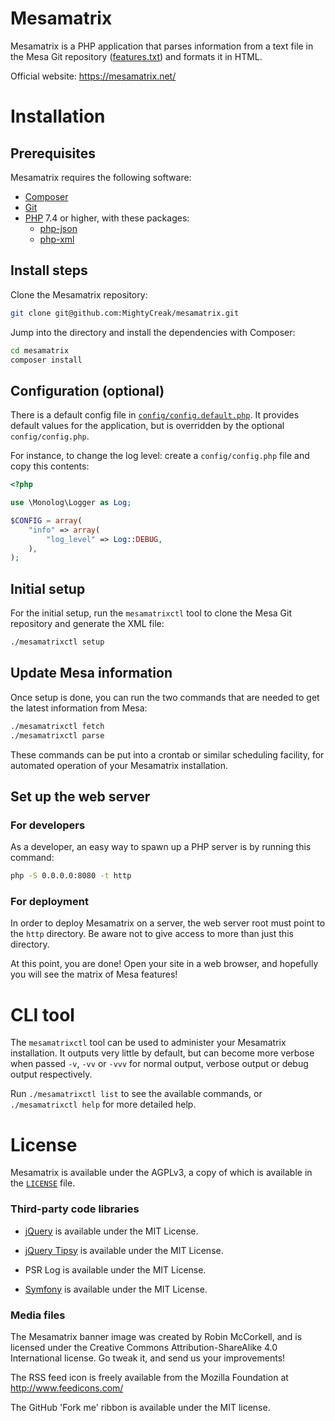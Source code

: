 # Mesamatrix

Mesamatrix is a PHP application that parses information from a text file in the
Mesa Git repository ([features.txt](https://gitlab.freedesktop.org/mesa/mesa/blob/main/docs/features.txt))
and formats it in HTML.

Official website: https://mesamatrix.net/

# Installation

## Prerequisites

Mesamatrix requires the following software:

  * [Composer](https://getcomposer.org/)
  * [Git](https://git-scm.com)
  * [PHP](https://www.php.net/) 7.4 or higher, with these packages:
    * [php-json](https://www.php.net/manual/book.json.php)
    * [php-xml](https://www.php.net/manual/book.simplexml.php)

## Install steps

Clone the Mesamatrix repository:

```sh
git clone git@github.com:MightyCreak/mesamatrix.git
```

Jump into the directory and install the dependencies with Composer:

```sh
cd mesamatrix
composer install
```

## Configuration (optional)

There is a default config file in [`config/config.default.php`](./config/config.default.php).
It provides default values for the application, but is overridden by the
optional `config/config.php`.

For instance, to change the log level: create a `config/config.php` file and
copy this contents:

```php
<?php

use \Monolog\Logger as Log;

$CONFIG = array(
    "info" => array(
        "log_level" => Log::DEBUG,
    ),
);
```

## Initial setup

For the initial setup, run the `mesamatrixctl` tool to clone the Mesa Git
repository and generate the XML file:

```sh
./mesamatrixctl setup
```

## Update Mesa information

Once setup is done, you can run the two commands that are needed to get the
latest information from Mesa:

```sh
./mesamatrixctl fetch
./mesamatrixctl parse
```

These commands can be put into a crontab or similar scheduling facility, for
automated operation of your Mesamatrix installation.

## Set up the web server

### For developers

As a developer, an easy way to spawn up a PHP server is by running this
command:

```sh
php -S 0.0.0.0:8080 -t http
```

### For deployment

In order to deploy Mesamatrix on a server, the web server root must point to
the `http` directory. Be aware not to give access to more than just this
directory.

At this point, you are done! Open your site in a web browser, and hopefully you
will see the matrix of Mesa features!

# CLI tool

The `mesamatrixctl` tool can be used to administer your Mesamatrix
installation. It outputs very little by default, but can become more verbose
when passed `-v`, `-vv` or `-vvv` for normal output, verbose output or debug
output respectively.

Run `./mesamatrixctl list` to see the available commands, or
`./mesamatrixctl help` for more detailed help.

# License

Mesamatrix is available under the AGPLv3, a copy of which is available in the
[`LICENSE`](./LICENSE) file.

### Third-party code libraries

* [jQuery](https://jquery.com/) is available under the MIT License.

* [jQuery Tipsy](http://onehackoranother.com/projects/jquery/tipsy/) is
  available under the MIT License.

* PSR Log is available under the MIT License.

* [Symfony](https://symfony.com/) is available under the MIT License.

### Media files

The Mesamatrix banner image was created by Robin McCorkell, and is licensed
under the Creative Commons Attribution-ShareAlike 4.0 International license.
Go tweak it, and send us your improvements!

The RSS feed icon is freely available from the Mozilla Foundation at
http://www.feedicons.com/

The GitHub 'Fork me' ribbon is available under the MIT license.

